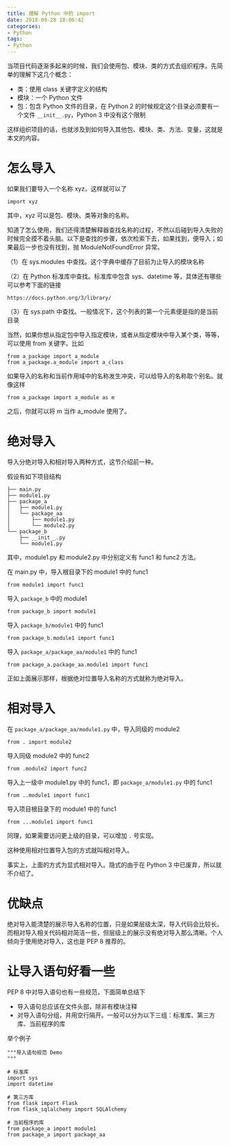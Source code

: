 ```yaml
---
title: 理解 Python 中的 import
date: 2018-09-28 18:06:42
categories:
- Python
tags:
- Python
---
```


当项目代码逐渐多起来的时候，我们会使用包、模块、类的方式去组织程序。先简单的理解下这几个概念：

* 类：使用 class 关键字定义的结构
* 模块：一个 Python 文件
* 包：包含 Python 文件的目录，在 Python 2 的时候规定这个目录必须要有一个文件 `__init__.py`，Python 3 中没有这个限制

这样组织项目的话，也就涉及到如何导入其他包、模块、类、方法、变量，这就是本文的内容。

# 怎么导入

如果我们要导入一个名称 xyz，这样就可以了

```
import xyz
```

其中，xyz 可以是包、模块、类等对象的名称。

知道了怎么使用，我们还得清楚解释器查找名称的过程，不然以后碰到导入失败的时候完全摸不着头脑。以下是查找的步骤，依次检索下去，如果找到，便导入；如果最后一步也没有找到，抛 ModuleNotFoundError 异常。

（1）在 sys.modules 中查找。这个字典中缓存了目前为止导入的模块名称

（2）在 Python 标准库中查找。标准库中包含 sys、datetime 等，具体还有哪些可以参考下面的链接

```
https://docs.python.org/3/library/
```

（3）在 sys.path 中查找。一般情况下，这个列表的第一个元素便是指的是当前目录

当然，如果你想从指定包中导入指定模块，或者从指定模块中导入某个类，等等，可以使用 from 关键字。比如

```
from a_package import a_module
from a_package.a_module import a_class
```

如果导入的名称和当前作用域中的名称发生冲突，可以给导入的名称取个别名。就像这样

```
from a_package import a_module as m
```

之后，你就可以将 m 当作 a_module 使用了。

<!-- more -->


# 绝对导入

导入分绝对导入和相对导入两种方式，这节介绍前一种。

假设有如下项目结构

```
├── main.py
├── module1.py
├── package_a
│   ├── module1.py
│   └── package_aa
│       ├── module1.py
│       └── module2.py
└── package_b
    ├── __init__.py
    └── module1.py
```

其中，module1.py 和 module2.py 中分别定义有 func1 和 func2 方法。

在 main.py 中，导入根目录下的 module1 中的 func1

```
from module1 import func1
```

导入 `package_b` 中的 module1

```
from package_b import module1
```

导入 `package_b/module1` 中的 func1

```
from package_b.module1 import func1
```

导入 `package_a/package_aa/module1` 中的 func1

```
from package_a.package_aa.module1 import func1
```

正如上面展示那样，根据绝对位置导入名称的方式就称为绝对导入。

# 相对导入

在 `package_a/package_aa/module1.py` 中，导入同级的 module2

```
from . import module2
```

导入同级 module2 中的 func2

```
from .module2 import func2
```

导入上一级中 module1.py 中的 func1，即 `package_a/module1.py` 中的 func1

```
from ..module1 import func1
```

导入项目根目录下的 module1 中的 func1

```
from ...module1 import func1
```

同理，如果需要访问更上级的目录，可以增加 `.` 号实现。

这种使用相对位置导入包的方式就叫相对导入。

事实上，上面的方式为显式相对导入。隐式的由于在 Python 3 中已废弃，所以就不介绍了。

# 优缺点

绝对导入能清楚的展示导入名称的位置，只是如果层级太深，导入代码会比较长。而相对导入相关代码相对简洁一些，但层级上的展示没有绝对导入那么清晰。个人倾向于使用绝对导入，这也是 PEP 8 推荐的。

# 让导入语句好看一些

PEP 8 中对导入语句也有一些规范，下面简单总结下

* 导入语句总应该在文件头部，除非有模块注释
* 对导入语句分组，并用空行隔开。一般可以分为以下三组：标准库、第三方库、当前程序的库

举个例子

```
"""导入语句规范 Demo
"""

# 标准库
import sys
import datetime

# 第三方库
from flask import Flask
from flask_sqlalchemy import SQLAlchemy

# 当前程序的库
from package_a import module1
from package_a import package_aa
```
